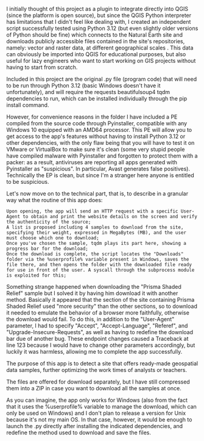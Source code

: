 I initially thought of this project as a plugin to integrate directly into QGIS (since the platform is open source), but since the QGIS Python interpreter has limitations that I didn't feel like dealing with, I created an independent script successfully tested using Python 3.12 (but even slightly older versions of Python should be fine) which connects to the Natural Earth site and downloads publicly accessible files contained in the site's repositories, namely: vector and raster data, at different geographical scales . This data can obviously be imported into QGIS for educational purposes, but also useful for lazy engineers who want to start working on GIS projects without having to start from scratch.

Included in this project are the original .py file (program code) that will need to be run through Python 3.12 (basic Windows doesn't have it unfortunately), and will require the requests beautifulsoup4 tqdm dependencies to run, which can be installed individually through the pip install command.

However, for convenience reasons in the folder I have included a PE compiled from the source code through Pyinstaller, compatible with any Windows 10 equipped with an AMD64 processor. This PE will allow you to get access to the app's features without having to install Python 3.12 or other dependencies, with the only flaw being that you will have to test it on VMware or VirtualBox to make sure it's clean (some very stupid people have compiled malware with Pyinstaller and forgotten to protect them with a packer: as a result, antiviruses are reporting all apps generated with Pyinstaller as "suspicious". In particular, Avast generates false positives). Technically the EP is clean, but since I'm a stranger here anyone is entitled to be suspicious.

Let's now move on to the technical part, that is, to describe in a granular way what the routine of this app does:

    Upon opening, the app will send an HTTP request with a specific User-Agent to obtain and print the website details on the screen and verify the authenticity of the source;
    A list is proposed including 4 samples to download from the site, specifying their weight, expressed in MegaBytes (MB), and the user must choose which one to download;
    Once you've chosen the sample, tqdm plays its part here, showing a progress bar for the download;
    Once the download is complete, the script locates the "Downloads" folder via the %userprofile% variable present in Windows, saves the file there, and then opens the folder with the downloaded file ready for use in front of the user. A syscall through the subprocess module is exploited for this;

Something strange happened when downloading the "Prisma Shaded Relief" sample but I solved it by having him download it with another method. Basically it appeared that the section of the site containing Prisma Shaded Relief used "more security" than the other sections, so to download it needed to emulate the behavior of a browser more faithfully, otherwise the download would fail. To do this, in addition to the "User-Agent" parameter, I had to specify "Accept", "Accept-Language", "Referef", and "Upgrade-Insecure-Requests", as well as having to redefine the download bar due of another bug. These endpoint changes caused a Traceback at line 123 because I would have to change other parameters accordingly, but luckily it was harmless, allowing me to complete the app successfully.

The purpose of this app is to detect a site that offers ready-made geospatial data samples, further optimizing the work times of analysts or teachers.

The files are offered for download separately, but I have still compressed them into a ZIP in case you want to download all the samples at once.

As you can imagine, the app only works for Windows (also from the fact that it uses the %userprofile% variable to manage the download, which can only be used on Windows) and I don't plan to release a version for Unix because it's not my main OS. In that case, however, it would be enough to launch the .py directly after installing the indicated dependencies, and redefine the method used to download and save the files.

